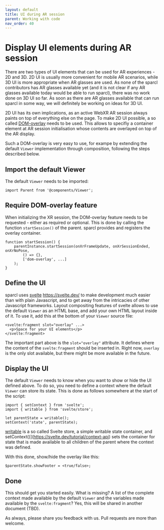 ```yaml
---
layout: default
title: UI during AR session
parent: Working with code
nav_order: 40
---
```


# Display UI elements during AR session

There are two types of UI elements that can be used for AR experiences - 2D and 3D. 2D UI is usually more convenient for mobile AR scenarios, while 3D UI is more appropriate when AR glasses are used. As none of the sparcl contributors has AR glasses available yet (and it is not clear if any AR glasses available today would be able to run sparcl), there was no work done on 3D UI so far. As soon as there are AR glasses available that can run sparcl in some way, we will definitely be working on ideas for 3D UI.

2D UI has its own implications, as an active WebXR AR session always paints on top of everything else on the page. To make 2D UI possible, a so called [DOM-overlay](https://github.com/immersive-web/dom-overlays/blob/master/explainer.md) needs to be used. This allows to specifiy a container element at AR session initialisation whose contents are overlayed on top of the AR display.

Such a DOM-overlay is very easy to use, for exampe by extending the default `Viewer` implementation through composition, following the steps described below.

## Import the default Viewer

The default `Viewer` needs to be imported:

```
import Parent from '@components/Viewer';
```

## Require DOM-overlay feature

When initializing the XR session, the DOM-overlay feature needs to be requested - either as required or optional. This is done by calling the function `startSession()` of the parent. sparcl provides and registers the overlay container.

```svelte
function startSession() {
    parentInstance.startSession(onXrFrameUpdate, onXrSessionEnded, onXrNoPose,
        () => {},
        ['dom-overlay', ...]
    );
}
```


## Define the UI

sparcl uses [svelte]() https://svelte.dev/ to make development much easier than with plain Javascript, and to get away from the intricacies of other Javascript frameworks. Layout compositing features of svelte allows to use the default `Viewer` as an HTML base, and add your own HTML layout inside of it. To use it, add this at the bottom of your `Viewer` source file:

```svelte
<svelte:fragment slot="overlay" ...>
  <p>Space for your UI elements</p>
</svelte:fragment>
```

The important part above is the `slot="overlay"` attribute. It defines where the content of the `svelte:fragment` should be inserted in. Right now, `overlay` is the only slot available, but there might be more available in the future.


## Display the UI

The default `Viewer` needs to know when you want to show or hide the UI defined above. To do so, you need to define a context where the default `Viewer` can store its state. This is done as follows somewhere at the start of the script:

```svelte
import { setContext } from 'svelte';
import { writable } from 'svelte/store';

let parentState = writable();
setContext('state', parentState);
```

[writable](https://svelte.dev/tutorial/writable-stores) is a so called Svelte store, a simple writable state container, and setContext()](https://svelte.dev/tutorial/context-api) sets the container for state that is made available to all children of the parent where the context was defined.

With this done, show/hide the overlay like this:

```
$parentState.showFooter = <true/false>;
```

## Done

This should get you started easily. What is missing? A list of the complete context made available by the default `Viewer` and the variables made available by the `svelte:fragment`? Yes, this will be shared in another document (TBD).

As always, please share you feedback with us. Pull requests are more than welcome.
